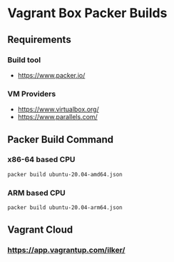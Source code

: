 # Vagrant Box Packer Builds

## Requirements

### Build tool

* https://www.packer.io/
### VM Providers

* https://www.virtualbox.org/
* https://www.parallels.com/ 

## Packer Build Command
### x86-64 based CPU
```bash
packer build ubuntu-20.04-amd64.json
```

### ARM based CPU
```bash
packer build ubuntu-20.04-arm64.json
```

## Vagrant Cloud

### https://app.vagrantup.com/ilker/
